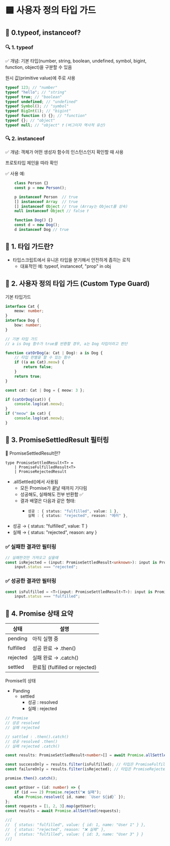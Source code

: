 # 🟦 사용자 정의 타입 가드

## 📌 0.typeof, instanceof?

### 🔍 1. typeof

✅ 개념:
기본 타입(number, string, boolean, undefined, symbol, bigint, function, object)을 구분할 수 있음

원시 값(primitive value)에 주로 사용

```ts
typeof 123; // "number"
typeof "hello"; // "string"
typeof true; // "boolean"
typeof undefined; // "undefined"
typeof Symbol(); // "symbol"
typeof BigInt(1); // "bigint"
typeof function () {}; // "function"
typeof {}; // "object"
typeof null; // "object" ❗️ (버그이자 역사적 유산)
```

### 🔍 2. instanceof

✅ 개념:
객체가 어떤 생성자 함수의 인스턴스인지 확인할 때 사용

프로토타입 체인을 따라 확인

✅ 사용 예:

```ts
	class Person {}
	const p = new Person();

	p instanceof Person  // true
	[] instanceof Array  // true
	[] instanceof Object // true (Array는 Object를 상속)
	null instanceof Object // false ❗️

	function Dog() {}
	const d = new Dog();
	d instanceof Dog // true
```

## 📌 1. 타입 가드란?

- 타입스크립트에서 유니온 타입을 분기해서 안전하게 좁히는 로직
  - 대표적인 예: typeof, instanceof, "prop" in obj

## 📌 2. 사용자 정의 타입 가드 (Custom Type Guard)

기본 타입가드

```ts
interface Cat {
	meow: number;
}
interface Dog {
	bow: number;
}

// 기본 타입 가드
// a is Dog	함수가 true를 반환할 경우, a는 Dog 타입이라고 판단

function catOrDog(a: Cat | Dog): a is Dog {
	// 타입 판별을 할 수 있는 함수
	if ((a as Cat).meow) {
		return false;
	}
	return true;
}

const cat: Cat | Dog = { meow: 3 };

if (catOrDog(cat)) {
	console.log(cat.meow);
}
if ("meow" in cat) {
	console.log(cat.meow);
}
```

## 📌 3. PromiseSettledResult<T> 필터링

🔹 PromiseSettledResult란?

```
type PromiseSettledResult<T> =
	| PromiseFulfilledResult<T>
	| PromiseRejectedResult
```

- .allSettled()에서 사용됨
  - 모든 Promise가 끝날 때까지 기다림
  - 성공해도, 실패해도 전부 반환함 ✅
  - 결과 배열은 다음과 같은 형태:
    - ```ts
      성공 : { status: "fulfilled", value: 1 },
      실패 : { status: "rejected", reason: "에러" },
      ```
- 성공 → { status: "fulfilled", value: T }
- 실패 → { status: "rejected", reason: any }

### ✅ 실패한 결과만 필터링

```ts
// 실패한것만 가져오고 싶을때
const isRejected = (input: PromiseSettledResult<unknown>): input is PromiseRejectedResult =>
	input.status === "rejected";
```

### ✅ 성공한 결과만 필터링

```ts
const isFulfilled = <T>(input: PromiseSettledResult<T>): input is PromiseFulfilledResult<T> =>
	input.status === "fulfilled";
```

## 📌 4. Promise 상태 요약

| 상태      | 설명                           |
| --------- | ------------------------------ |
| pending   | 아직 실행 중                   |
| fulfilled | 성공 완료 → .then()            |
| rejected  | 실패 완료 → .catch()           |
| settled   | 완료됨 (fulfilled or rejected) |

Promise의 상태

- Panding
  - settled
    - 성공 : resolved
    - 실패 : rejected

```ts
// Promise
// 성공 resolved
// 실패 rejected

// sattled : .then().catch()
// 성공 resolved .then()
// 실패 rejected .catch()

const results: PromiseSettledResult<number>[] = await Promise.allSettled([Promise.resolve(1), Promise.reject("err")]);

const successOnly = results.filter(isFulfilled); // 타입은 PromiseFulfilledResult<number>[]
const failureOnly = results.filter(isRejected); // 타입은 PromiseRejectedResult[]

promise.then().catch();
```

```ts
const getUser = (id: number) => {
	if (id === 2) Promise.reject("❌ 실패");
	else Promise.resolve({ id, name: `User ${id}` });
};
const requests = [1, 2, 3].map(getUser);
const results = await Promise.allSettled(requests);

//[
//  { status: "fulfilled", value: { id: 1, name: "User 1" } },
//  { status: "rejected", reason: "❌ 실패" },
//  { status: "fulfilled", value: { id: 3, name: "User 3" } }
//]
```
